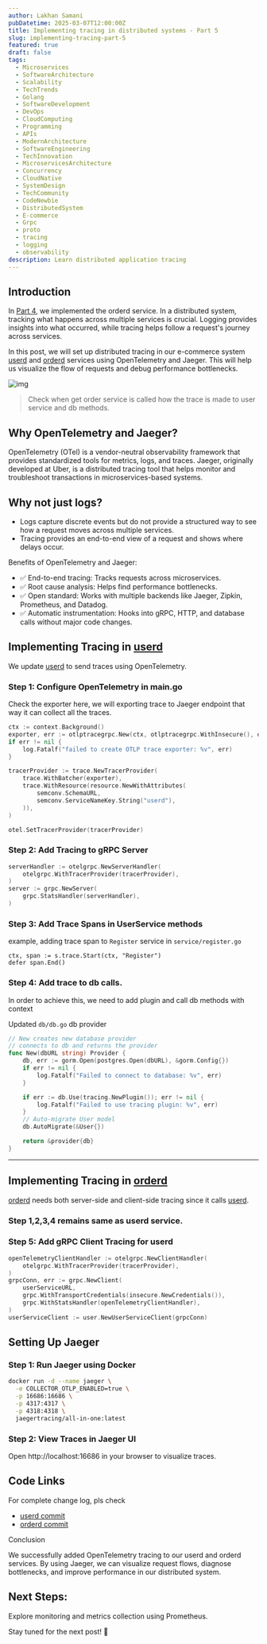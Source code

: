 ```yaml
---
author: Lakhan Samani
pubDatetime: 2025-03-07T12:00:00Z
title: Implementing tracing in distributed systems - Part 5
slug: implementing-tracing-part-5
featured: true
draft: false
tags:
  - Microservices
  - SoftwareArchitecture
  - Scalability
  - TechTrends
  - Golang
  - SoftwareDevelopment
  - DevOps
  - CloudComputing
  - Programming
  - APIs
  - ModernArchitecture
  - SoftwareEngineering
  - TechInnovation
  - MicroservicesArchitecture
  - Concurrency
  - CloudNative
  - SystemDesign
  - TechCommunity
  - CodeNewbie
  - DistributedSystem
  - E-commerce
  - Grpc
  - proto
  - tracing
  - logging
  - observability
description: Learn distributed application tracing
---
```


## Introduction

In [Part 4](https://www.lakhan.me/posts/implementing-orderd-part-4/), we implemented the orderd service. In a distributed system, tracking what happens across multiple services is crucial. Logging provides insights into what occurred, while tracing helps follow a request's journey across services.

In this post, we will set up distributed tracing in our e-commerce system [userd](https://github.com/lakhansamani/ecom-grpc-userd) and [orderd](https://github.com/lakhansamani/ecom-grpc-orderd) services using OpenTelemetry and Jaeger. This will help us visualize the flow of requests and debug performance bottlenecks.

![img](/assets/distributed-tracing.png)

> Check when get order service is called how the trace is made to user service and db methods.

## Why OpenTelemetry and Jaeger?

OpenTelemetry (OTel) is a vendor-neutral observability framework that provides standardized tools for metrics, logs, and traces. Jaeger, originally developed at Uber, is a distributed tracing tool that helps monitor and troubleshoot transactions in microservices-based systems.

## Why not just logs?

- Logs capture discrete events but do not provide a structured way to see how a request moves across multiple services.
- Tracing provides an end-to-end view of a request and shows where delays occur.

Benefits of OpenTelemetry and Jaeger:

- ✅ End-to-end tracing: Tracks requests across microservices.
- ✅ Root cause analysis: Helps find performance bottlenecks.
- ✅ Open standard: Works with multiple backends like Jaeger, Zipkin, Prometheus, and Datadog.
- ✅ Automatic instrumentation: Hooks into gRPC, HTTP, and database calls without major code changes.

## Implementing Tracing in [userd](https://github.com/lakhansamani/ecom-grpc-userd)

We update [userd](https://github.com/lakhansamani/ecom-grpc-userd) to send traces using OpenTelemetry.

### Step 1: Configure OpenTelemetry in main.go
Check the exporter here, we will exporting trace to Jaeger endpoint that way it can collect all the traces.

```go
ctx := context.Background()
exporter, err := otlptracegrpc.New(ctx, otlptracegrpc.WithInsecure(), otlptracegrpc.WithEndpoint("localhost:4317"))
if err != nil {
    log.Fatalf("failed to create OTLP trace exporter: %v", err)
}

tracerProvider := trace.NewTracerProvider(
    trace.WithBatcher(exporter),
    trace.WithResource(resource.NewWithAttributes(
        semconv.SchemaURL,
        semconv.ServiceNameKey.String("userd"),
    )),
)

otel.SetTracerProvider(tracerProvider)
```

### Step 2: Add Tracing to gRPC Server

```go
serverHandler := otelgrpc.NewServerHandler(
    otelgrpc.WithTracerProvider(tracerProvider),
)
server := grpc.NewServer(
    grpc.StatsHandler(serverHandler),
)
```

### Step 3: Add Trace Spans in UserService methods

example, adding trace span to `Register` service in `service/register.go`

```
ctx, span := s.trace.Start(ctx, "Register")
defer span.End()
```

### Step 4: Add trace to db calls.

In order to achieve this, we need to add plugin and call db methods with context

Updated `db/db.go` db provider

```go
// New creates new database provider
// connects to db and returns the provider
func New(dbURL string) Provider {
	db, err := gorm.Open(postgres.Open(dbURL), &gorm.Config{})
	if err != nil {
		log.Fatalf("Failed to connect to database: %v", err)
	}

	if err := db.Use(tracing.NewPlugin()); err != nil {
		log.Fatalf("Failed to use tracing plugin: %v", err)
	}
	// Auto-migrate User model
	db.AutoMigrate(&User{})

	return &provider{db}
}
```

---

## Implementing Tracing in [orderd](https://github.com/lakhansamani/ecom-grpc-orderd)

[orderd](https://github.com/lakhansamani/ecom-grpc-orderd) needs both server-side and client-side tracing since it calls [userd](https://github.com/lakhansamani/ecom-grpc-userd).

### Step 1,2,3,4 remains same as userd service.

### Step 5: Add gRPC Client Tracing for userd

```go
openTelemetryClientHandler := otelgrpc.NewClientHandler(
    otelgrpc.WithTracerProvider(tracerProvider),
)
grpcConn, err := grpc.NewClient(
    userServiceURL,
    grpc.WithTransportCredentials(insecure.NewCredentials()),
    grpc.WithStatsHandler(openTelemetryClientHandler),
)
userServiceClient := user.NewUserServiceClient(grpcConn)
```

## Setting Up Jaeger

### Step 1: Run Jaeger using Docker

```sh
docker run -d --name jaeger \
  -e COLLECTOR_OTLP_ENABLED=true \
  -p 16686:16686 \
  -p 4317:4317 \
  -p 4318:4318 \
  jaegertracing/all-in-one:latest
```
### Step 2: View Traces in Jaeger UI

Open http://localhost:16686 in your browser to visualize traces.

## Code Links

For complete change log, pls check

- [userd commit](https://github.com/lakhansamani/ecom-grpc-userd/commit/927cb2d46250d87957c4754419aa5e16baf391f6)
- [orderd commit](https://github.com/lakhansamani/ecom-grpc-orderd/commit/d72ad99ad1af3803dab414abbef5b0305de14461)

Conclusion

We successfully added OpenTelemetry tracing to our userd and orderd services. By using Jaeger, we can visualize request flows, diagnose bottlenecks, and improve performance in our distributed system.

## Next Steps:

Explore monitoring and metrics collection using Prometheus.

Stay tuned for the next post! 🚀